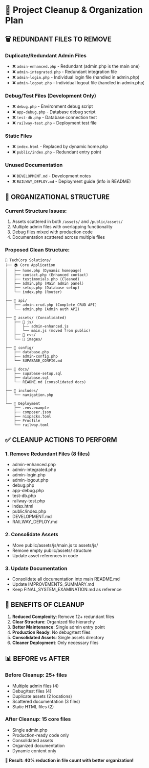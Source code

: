 # 🧹 Project Cleanup & Organization Plan

## 🗑️ **REDUNDANT FILES TO REMOVE**

### **Duplicate/Redundant Admin Files**

- ❌ `admin-enhanced.php` - Redundant (admin.php is the main one)
- ❌ `admin-integrated.php` - Redundant integration file
- ❌ `admin-login.php` - Individual login file (handled in admin.php)
- ❌ `admin-logout.php` - Individual logout file (handled in admin.php)

### **Debug/Test Files (Development Only)**

- ❌ `debug.php` - Environment debug script
- ❌ `app-debug.php` - Database debug script
- ❌ `test-db.php` - Database connection test
- ❌ `railway-test.php` - Deployment test file

### **Static Files**

- ❌ `index.html` - Replaced by dynamic home.php
- ❌ `public/index.php` - Redundant entry point

### **Unused Documentation**

- ❌ `DEVELOPMENT.md` - Development notes
- ❌ `RAILWAY_DEPLOY.md` - Deployment guide (info in README)

## 📁 **ORGANIZATIONAL STRUCTURE**

### **Current Structure Issues:**

1. Assets scattered in both `/assets/` and `/public/assets/`
2. Multiple admin files with overlapping functionality
3. Debug files mixed with production code
4. Documentation scattered across multiple files

### **Proposed Clean Structure:**

```
📂 TechCorp Solutions/
├── 🏠 Core Application
│   ├── home.php (Dynamic homepage)
│   ├── contact.php (Enhanced contact)
│   ├── testimonials.php (Cleaned)
│   ├── admin.php (Main admin panel)
│   ├── setup.php (Database setup)
│   └── index.php (Router)
│
├── 📂 api/
│   ├── admin-crud.php (Complete CRUD API)
│   └── admin.php (Admin auth API)
│
├── 📂 assets/ (Consolidated)
│   ├── 📂 js/
│   │   ├── admin-enhanced.js
│   │   └── main.js (moved from public)
│   ├── 📂 css/
│   └── 📂 images/
│
├── 📂 config/
│   ├── database.php
│   ├── admin-config.php
│   └── SUPABASE_CONFIG.md
│
├── 📂 docs/
│   ├── supabase-setup.sql
│   ├── database.sql
│   └── README.md (consolidated docs)
│
├── 📂 includes/
│   └── navigation.php
│
└── 🚀 Deployment
    ├── .env.example
    ├── composer.json
    ├── nixpacks.toml
    ├── Procfile
    └── railway.toml
```

## ✅ **CLEANUP ACTIONS TO PERFORM**

### **1. Remove Redundant Files (8 files)**

- admin-enhanced.php
- admin-integrated.php
- admin-login.php
- admin-logout.php
- debug.php
- app-debug.php
- test-db.php
- railway-test.php
- index.html
- public/index.php
- DEVELOPMENT.md
- RAILWAY_DEPLOY.md

### **2. Consolidate Assets**

- Move public/assets/js/main.js to assets/js/
- Remove empty public/assets/ structure
- Update asset references in code

### **3. Update Documentation**

- Consolidate all documentation into main README.md
- Update IMPROVEMENTS_SUMMARY.md
- Keep FINAL_SYSTEM_EXAMINATION.md as reference

## 🎯 **BENEFITS OF CLEANUP**

1. **Reduced Complexity**: Remove 12+ redundant files
2. **Clear Structure**: Organized file hierarchy
3. **Better Maintenance**: Single admin entry point
4. **Production Ready**: No debug/test files
5. **Consolidated Assets**: Single assets directory
6. **Cleaner Deployment**: Only necessary files

## 📊 **BEFORE vs AFTER**

### **Before Cleanup: 25+ files**

- Multiple admin files (4)
- Debug/test files (4)
- Duplicate assets (2 locations)
- Scattered documentation (3 files)
- Static HTML files (2)

### **After Cleanup: 15 core files**

- Single admin.php
- Production-ready code only
- Consolidated assets
- Organized documentation
- Dynamic content only

**🎉 Result: 40% reduction in file count with better organization!**
